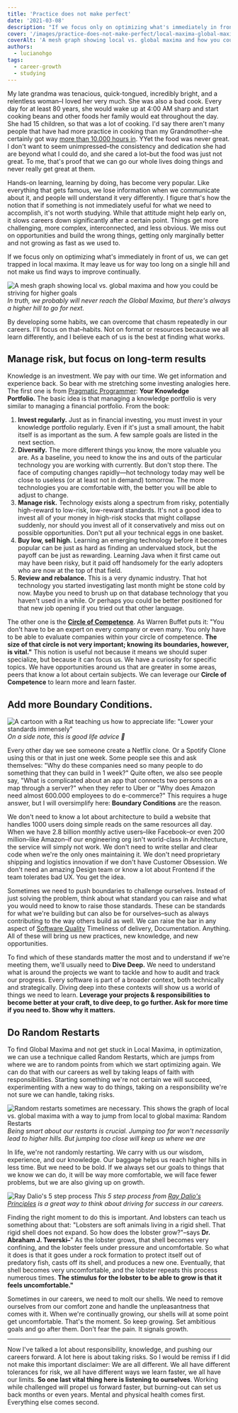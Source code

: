 ```yaml
---
title: 'Practice does not make perfect'
date: '2021-03-08'
description: "If we focus only on optimizing what's immediately in front of us, we can get trapped in local maxima. It may leave us for way too long on a single hill and not make us find ways to improve continually. Learn some habits that helped me cross that chasm."
cover: '/images/practice-does-not-make-perfect/local-maxima-global-maxima.jpg'
coverAlt: 'A mesh graph showing local vs. global maxima and how you could be striving for higher goals'
authors:
  - lucianohgo
tags:
  - career-growth
  - studying
---
```


My late grandma was tenacious, quick-tongued, incredibly bright, and a relentless woman–I loved her very much. She was also a bad cook. Every day for at least 80 years, she would wake up at 4:00 AM sharp and start cooking beans and other foods her family would eat throughout the day. She had 15 children, so that was a lot of cooking. I'd say there aren't many people that have had more practice in cooking than my Grandmother–she certainly got way [more than 10.000 hours in](https://www.6seconds.org/2020/01/25/the-great-practice-myth-debunking-the-10000-hour-rule). YYet the food was never great. I don't want to seem unimpressed–the consistency and dedication she had are beyond what I could do, and she cared a lot–but the food was just not great. To me, that's proof that we can go our whole lives doing things and never really get great at them.

Hands-on learning, learning by doing, has become very popular. Like everything that gets famous, we lose information when we communicate about it, and people will understand it very differently. I figure that's how the notion that if something is not immediately useful for what we need to accomplish, it's not worth studying. While that attitude might help early on, it slows careers down significantly after a certain point. Things get more challenging, more complex, interconnected, and less obvious. We miss out on opportunities and build the wrong things, getting only marginally better and not growing as fast as we used to.

If we focus only on optimizing what's immediately in front of us, we can get trapped in local maxima. It may leave us for way too long on a single hill and not make us find ways to improve continually.

![A mesh graph showing local vs. global maxima and how you could be striving for higher goals](/images/practice-does-not-make-perfect/local-maxima-global-maxima.jpg)
*In truth, we probably will never reach the Global Maxima, but there's always a higher hill to go for next.*

By developing some habits, we can overcome that chasm repeatedly in our careers. I'll focus on that–habits. Not on format or resources because we all learn differently, and I believe each of us is the best at finding what works.

## Manage risk, but focus on long-term results

Knowledge is an investment. We pay with our time. We get information and experience back. So bear with me stretching some investing analogies here. The first one is from [Pragmatic Programmer](https://pragprog.com/titles/tpp20/the-pragmatic-programmer-20th-anniversary-edition/): **Your Knowledge Portfolio.** The basic idea is that managing a knowledge portfolio is very similar to managing a financial portfolio. From the book:

1. **Invest regularly.** Just as in financial investing, you must invest in your knowledge portfolio regularly. Even if it's just a small amount, the habit itself is as important as the sum. A few sample goals are listed in the next section.
2. **Diversify.** The more different things you know, the more valuable you are. As a baseline, you need to know the ins and outs of the particular technology you are working with currently. But don't stop there. The face of computing changes rapidly—hot technology today may well be close to useless (or at least not in demand) tomorrow. The more technologies you are comfortable with, the better you will be able to adjust to change.
3. **Manage risk.** Technology exists along a spectrum from risky, potentially high-reward to low-risk, low-reward standards. It's not a good idea to invest all of your money in high-risk stocks that might collapse suddenly, nor should you invest all of it conservatively and miss out on possible opportunities. Don't put all your technical eggs in one basket.
4. **Buy low, sell high.** Learning an emerging technology before it becomes popular can be just as hard as finding an undervalued stock, but the payoff can be just as rewarding. Learning Java when it first came out may have been risky, but it paid off handsomely for the early adopters who are now at the top of that field.
5. **Review and rebalance.** This is a very dynamic industry. That hot technology you started investigating last month might be stone cold by now. Maybe you need to brush up on that database technology that you haven't used in a while. Or perhaps you could be better positioned for that new job opening if you tried out that other language.

The other one is the **[Circle of Competence](https://fs.blog/2013/12/circle-of-competence/)**. As Warren Buffet puts it: "You don't have to be an expert on every company or even many. You only have to be able to evaluate companies within your circle of competence. **The size of that circle is not very important; knowing its boundaries, however, is vital."** This notion is useful not because it means we should super specialize, but because it can focus us. We have a curiosity for specific topics. We have opportunities around us that are greater in some areas, peers that know a lot about certain subjects. We can leverage our **Circle of Competence** to learn more and learn faster.

## Add more Boundary Conditions.

![A cartoon with a Rat teaching us how to appreciate life: "Lower your standards immensely"](/images/practice-does-not-make-perfect/low-standards.jpg)
*On a side note, this is good life advice 🤔*

Every other day we see someone create a Netflix clone. Or a Spotify Clone using this or that in just one week. Some people see this and ask themselves: "Why do these companies need so many people to do something that they can build in 1 week?" Quite often, we also see people say, "What is complicated about an app that connects two persons on a map through a server?" when they refer to Uber or "Why does Amazon need almost 600.000 employees to do e-commerce?" This requires a huge answer, but I will oversimplify here: **Boundary Conditions** are the reason.

We don't need to know a lot about architecture to build a website that handles 1000 users doing simple reads on the same resources all day. When we have 2.8 billion monthly active users–like Facebook–or even 200 million–like Amazon–if our engineering org isn't world-class in Architecture, the service will simply not work. We don't need to write stellar and clear code when we're the only ones maintaining it. We don't need proprietary shipping and logistics innovation if we don't have Customer Obsession. We don't need an amazing Design team or know a lot about Frontend if the team tolerates bad UX. You get the idea.

Sometimes we need to push boundaries to challenge ourselves. Instead of just solving the problem, think about what standard you can raise and what you would need to know to raise those standards. These can be standards for what we're building but can also be for ourselves–such as always contributing to the way others build as well. We can raise the bar in any aspect of [Software Quality](https://iso25000.com/index.php/en/iso-25000-standards/iso-25010) Timeliness of delivery, Documentation. Anything. All of these will bring us new practices, new knowledge, and new opportunities.

To find which of these standards matter the most and to understand if we're meeting them, we'll usually need to **Dive Deep.** We need to understand what is around the projects we want to tackle and how to audit and track our progress. Every software is part of a broader context, both technically and strategically. Diving deep into these contexts will show us a world of things we need to learn. **Leverage your projects & responsibilities to become better at your craft, to dive deep, to go further. Ask for more time if you need to. Show why it matters.**

## Do Random Restarts

To find Global Maxima and not get stuck in Local Maxima, in optimization, we can use a technique called Random Restarts, which are jumps from where we are to random points from which we start optimizing again. We can do that with our careers as well by taking leaps of faith with responsibilities. Starting something we're not certain we will succeed, experimenting with a new way to do things, taking on a responsibility we're not sure we can handle, taking risks.

![Random restarts sometimes are necessary. This shows the graph of local vs. global maxima with a way to jump from local to global maxima: Random Restarts](/images/practice-does-not-make-perfect/random-restarts.jpg)
*Being smart about our restarts is crucial. Jumping too far won't necessarily lead to higher hills. But jumping too close will keep us where we are*

In life, we're not randomly restarting. We carry with us our wisdom, experience, and our knowledge. Our baggage helps us reach higher hills in less time. But we need to be bold. If we always set our goals to things that we know we can do, it will be way more comfortable, we will face fewer problems, but we are also giving up on growth.

![Ray Dalio's 5 step process](/images/practice-does-not-make-perfect/five-steps-process.jpg)
*This 5 step process from [Ray Dalio's Principles](https://youtu.be/B9XGUpQZY38) is a great way to think about driving for success in our careers.*

Finding the right moment to do this is important. And lobsters can teach us something about that: "Lobsters are soft animals living in a rigid shell. That rigid shell does not expand. So how does the lobster grow?"–says **Dr. Abraham J. Twerski–**" As the lobster grows, that shell becomes very confining, and the lobster feels under pressure and uncomfortable. So what it does is that it goes under a rock formation to protect itself out of predatory fish, casts off its shell, and produces a new one. Eventually, that shell becomes very uncomfortable, and the lobster repeats this process numerous times. **The stimulus for the lobster to be able to grow is that it feels uncomfortable."**

Sometimes in our careers, we need to molt our shells. We need to remove ourselves from our comfort zone and handle the unpleasantness that comes with it. When we're continually growing, our shells will at some point get uncomfortable. That's the moment. So keep growing. Set ambitious goals and go after them. Don't fear the pain. It signals growth.

---

Now I've talked a lot about responsibility, knowledge, and pushing our careers forward. A lot here is about taking risks. So I would be remiss if I did not make this important disclaimer: We are all different. We all have different tolerances for risk, we all have different ways we learn faster, we all have our limits. **So one last vital thing here is listening to ourselves**. Working while challenged will propel us forward faster, but burning-out can set us back months or even years. Mental and physical health comes first. Everything else comes second.
